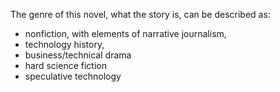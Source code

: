The genre of this novel, what the story is, can be described as:

* nonfiction, with elements of narrative journalism,
* technology history,
* business/technical drama
* hard science fiction
* speculative technology
